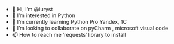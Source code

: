 - 👋 Hi, I’m @iuryst
- 👀 I’m interested in Python 
- 🌱 I’m currently learning Python Pro Yandex, 1C 
- 💞️ I’m looking to collaborate on pyCharm , microsoft visual code
- 📫 How to reach me  ’requests‘  library to install

<!---
iuryst/iuryst is a ✨ special ✨ repository because its `README.md` (this file) appears on your GitHub profile.
You can click the Preview link to take a look at your changes.
--->
